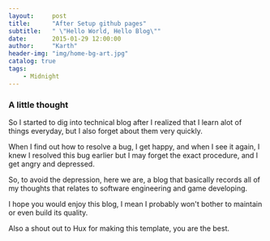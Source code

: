 ```yaml
---
layout:     post
title:      "After Setup github pages"
subtitle:   " \"Hello World, Hello Blog\""
date:       2015-01-29 12:00:00
author:     "Karth"
header-img: "img/home-bg-art.jpg"
catalog: true
tags:
    - Midnight
---
```


### A little thought ###

So I started to dig into technical blog after I realized that I learn alot of things everyday, but I also forget about them very quickly. 

When I find out how to resolve a bug, I get happy, and when I see it again, I knew I resolved this bug earlier but I may forget the exact procedure, and I get angry and depressed.

So, to avoid the depression, here we are, a blog that basically records all of my thoughts that relates to software engineering and game developing. 

I hope you would enjoy this blog, I mean I probably won't bother to maintain or even build its quality.

Also a shout out to Hux for making this template, you are the best.